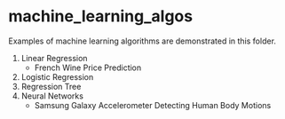 # machine_learning_algos
Examples of machine learning algorithms are demonstrated in this folder. 

1. Linear Regression 
   * French Wine Price Prediction
2. Logistic Regression
3. Regression Tree
4. Neural Networks
   * Samsung Galaxy Accelerometer Detecting Human Body Motions
